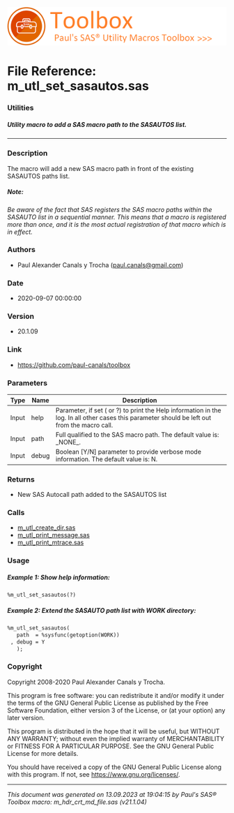 ![../../misc/images/doc_header.png](../../misc/images/doc_header.png)
# 
# File Reference: m_utl_set_sasautos.sas

### Utilities

##### Utility macro to add a SAS macro path to the SASAUTOS list.

***

### Description
The macro will add a new SAS macro path in front of the existing SASAUTOS paths list.

##### *Note:*
*Be aware of the fact that SAS registers the SAS macro paths within the SASAUTO list in a sequential manner. This means that a macro is registered more than once, and it is the most actual registration of that macro which is in effect.*

### Authors
* Paul Alexander Canals y Trocha (paul.canals@gmail.com)

### Date
* 2020-09-07 00:00:00

### Version
* 20.1.09

### Link
* https://github.com/paul-canals/toolbox

### Parameters
| Type | Name | Description |
| ---- | ---- | ----------- |
| Input | help | Parameter, if set ( or ?) to print the Help information in the log. In all other cases this parameter should be left out from the macro call. |
| Input | path | Full qualified to the SAS macro path. The default value is: \_NONE\_. |
| Input | debug | Boolean [Y/N] parameter to provide verbose mode information. The default value is: N. |

### Returns
* New SAS Autocall path added to the SASAUTOS list

### Calls
* [m_utl_create_dir.sas](m_utl_create_dir.md)
* [m_utl_print_message.sas](m_utl_print_message.md)
* [m_utl_print_mtrace.sas](m_utl_print_mtrace.md)

### Usage

##### Example 1: Show help information:
```sas
%m_utl_set_sasautos(?)
```

##### Example 2: Extend the SASAUTO path list with WORK directory:
```sas
%m_utl_set_sasautos(
   path  = %sysfunc(getoption(WORK))
 , debug = Y
   );
```

### Copyright
Copyright 2008-2020 Paul Alexander Canals y Trocha. 
 
This program is free software: you can redistribute it and/or modify 
it under the terms of the GNU General Public License as published by 
the Free Software Foundation, either version 3 of the License, or 
(at your option) any later version. 
 
This program is distributed in the hope that it will be useful, 
but WITHOUT ANY WARRANTY; without even the implied warranty of 
MERCHANTABILITY or FITNESS FOR A PARTICULAR PURPOSE. See the 
GNU General Public License for more details. 
 
You should have received a copy of the GNU General Public License 
along with this program. If not, see <https://www.gnu.org/licenses/>. 


***
*This document was generated on 13.09.2023 at 19:04:15  by Paul's SAS&reg; Toolbox macro: m_hdr_crt_md_file.sas (v21.1.04)*
